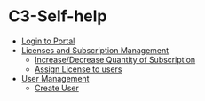 # C3-Self-help
<!-- TOC -->
* [Login to Portal](/docs/Login-to-Portal.md)  
* [Licenses and Subscription Management](/docs/Licenses-and-Subscription-Management.md)  
    * [Increase/Decrease Quantity of Subscription](#increase/decrease-quantity-of-subscription)  
    * [Assign License to users](#assign-license-to-users)  
* [User Management](/docs/User-Management.md)  
    * [Create User](/docs/User-Management.md#create-user)  

    

<!-- TOC -->

